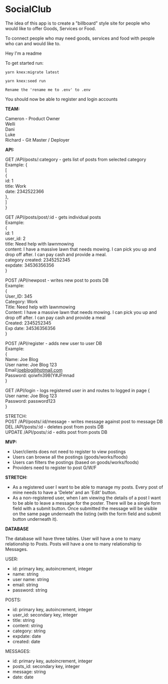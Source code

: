 # SocialClub
The idea of this app is to create a "billboard" style site for people who would like to offer Goods, Services or Food. 

To connect people who may need goods, services and food with people who can and would like to.

Hey I'm a readme

To get started run:
```
yarn knex:migrate latest
```
```
yarn knex:seed run
```
```
Rename the 'rename me to .env' to .env
```

You should now be able to register and login accounts

<strong>TEAM:</strong>

Cameron - Product Owner<br/>
Welli<br/>
Dani<br/>
Luke<br/>
Richard - Git Master / Deployer

<strong>API:</strong>

GET /API/posts/:category - gets list of posts from selected category<br/>
Example:
{ <br/>
  [ <br/>
    { <br/>
      id: 1 <br/>
      title: Work <br/>
      date: 2342522366 <br/>
     }, <br/>
   ] <br/>
 }<br/>   

GET /API/posts/post/:id - gets individual posts<br/>
Example:<br/>
{<br/>
  id: 1</br>
  user_id: 2</br>
  title: Need help with lawnmowing<br/>
  content: I have a massive lawn that needs mowing. I can pick you up and drop off after. I can pay cash and provide a meal.<br/>
  category
  created: 2345252345<br/>
  expdate: 34536356356<br/>
}<br/>

POST /API/newpost - writes new post to posts DB<br/>
Example:<br/>
{<br/>
  User_ID: 345<br/>
  Category: Work<br/>
  Title: Need help with lawnmowing<br/>
  Content: I have a massive lawn that needs mowing. I can pick you up and drop off after. I can pay cash and provide a meal<br/>
  Created: 2345252345<br/>
  Exp date: 34536356356 <br/>
}<br/>

POST /API/register - adds new user to user DB<br/>
Example:<br/>
{<br/>
  Name: Joe Blog<br/>
  User name: Joe Blog 123<br/>
  Email:joeblog@hotmail.com<br/>
  Password: qoiwfn398(Y#JFmnad<br/>
}<br/>

GET /API/login - logs registered user in and routes to logged in page
{<br/>
  User name: Joe Blog 123<br/>
  Password: password123  <br/>
}<br/>


STRETCH:<br/>
POST /API/posts/:id/message - writes message against post to message DB<br/>
DEL /API/posts/:id - deletes post from posts DB<br/>
UPDATE /API/posts/:id - edits post from posts DB 

<strong>MVP:</strong>

- User/clients does not need to register to view postings
- Users can browse all the postings (goods/works/foods)
- Users can filters the postings (based on goods/works/foods)
- Providers need to register to post G/W/F

<strong>STRETCH:</strong>

- As a registered user I want to be able to manage my posts. Every post of mine needs to have a 'Delete' and an 'Edit' button.
- As a non-registered user, when I am viewing the details of a post I want to be able to leave a message for the poster. There will be a single form field with a submit button. Once submitted the message will be visible on the same page underneath the listing (with the form field and submit button underneath it).

<strong>DATABASE</strong>

The database will have three tables.
User will have a one to many relationship to Posts.
Posts will have a one to many relationship to Messages.

USER:
- id: primary key, autoincrement, integer
- name: string
- user name: string
- email: string
- password: string

POSTS:
- id: primary key, autoincrement, integer
- user_id: secondary key, integer
- title: string
- content: string
- category: string
- expdate: date
- created: date

MESSAGES:
- id: primary key, autoincrement, integer
- posts_id: secondary key, integer
- message: string
- date: date
